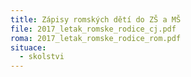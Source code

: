 ```yaml
---
title: Zápisy romských dětí do ZŠ a MŠ
file: 2017_letak_romske_rodice_cj.pdf
roma: 2017_letak_romske_rodice_rom.pdf
situace:
  - skolstvi
---
```

